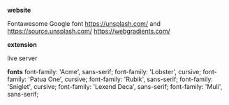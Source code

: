 **website**

Fontawesome
Google font
https://unsplash.com/  and https://source.unsplash.com/
https://webgradients.com/


**extension**

live server

**fonts**
font-family: 'Acme', sans-serif;
font-family: 'Lobster', cursive;
font-family: 'Patua One', cursive;
font-family: 'Rubik', sans-serif;
font-family: 'Sniglet', cursive;
font-family: 'Lexend Deca', sans-serif;
font-family: 'Muli', sans-serif;